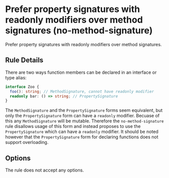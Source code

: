 # Prefer property signatures with readonly modifiers over method signatures (no-method-signature)

Prefer property signatures with readonly modifiers over method signatures.

## Rule Details

There are two ways function members can be declared in an interface or type alias:

```ts
interface Zoo {
  foo(): string; // MethodSignature, cannot have readonly modifier
  readonly bar: () => string; // PropertySignature
}
```

The `MethodSignature` and the `PropertySignature` forms seem equivalent, but only the `PropertySignature` form can have a `readonly` modifier. Becuase of this any `MethodSignature` will be mutable. Therefore the `no-method-signature` rule disallows usage of this form and instead proposes to use the `PropertySignature` which can have a `readonly` modifier. It should be noted however that the `PropertySignature` form for declaring functions does not support overloading.

## Options

The rule does not accept any options.
